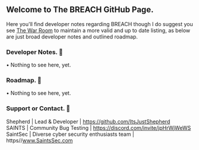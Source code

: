 ## Welcome to The BREACH GitHub Page.
Here you'll find developer notes regarding BREACH though I do suggest you see [The War Room](https://github.com/users/ItsJustShepherd/projects/2/views/1?visibleFields=%5B%22Title%22%2C%22Assignees%22%2C3717491%2C%22Repository%22%2C%22Labels%22%2C%22Status%22%5D&sortedBy%5Bdirection%5D=asc&sortedBy%5BcolumnId%5D=Status) to maintain a more valid and up to date listing, as below are just broad developer notes and outlined roadmap.

### Developer Notes. 📰
• Nothing to see here, yet.

### Roadmap. 🚧
• Nothing to see here, yet.

### Support or Contact. 👥
Shepherd | Lead & Developer                            | https://github.com/ItsJustShepherd<br>
SAINTS | Community Bug Testing                         | https://discord.com/invite/jpHrWjWeWS<br>
SaintSec | Diverse cyber security enthusiasts team     | https//www.SaintsSec.com<br>